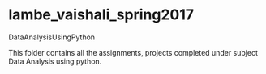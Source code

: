 # lambe_vaishali_spring2017
DataAnalysisUsingPython

This folder contains all the assignments, projects completed under subject Data Analysis using python.
